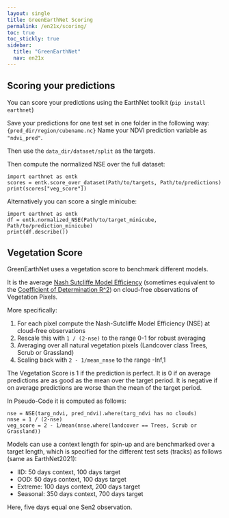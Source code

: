```yaml
---
layout: single
title: GreenEarthNet Scoring
permalink: /en21x/scoring/
toc: true
toc_stickly: true
sidebar:
  title: "GreenEarthNet"
  nav: en21x
---
```


## Scoring your predictions

You can score your predictions using the EarthNet toolkit (`pip install earthnet`)

Save your predictions for one test set in one folder in the following way:
`{pred_dir/region/cubename.nc}`
Name your NDVI prediction variable as `"ndvi_pred"`.

Then use the `data_dir/dataset/split` as the targets.

Then compute the normalized NSE over the full dataset:
```
import earthnet as entk
scores = entk.score_over_dataset(Path/to/targets, Path/to/predictions)
print(scores["veg_score"])
```

Alternatively you can score a single minicube:
```
import earthnet as entk
df = entk.normalized_NSE(Path/to/target_minicube, Path/to/prediction_minicube)
print(df.describe())
```

## Vegetation Score

GreenEarthNet uses a vegetation score to benchmark different models.

It is the average [Nash Sutcliffe Model Efficiency](https://en.wikipedia.org/wiki/Nash%E2%80%93Sutcliffe_model_efficiency_coefficient) (sometimes equivalent to the [Coefficient of Determination R^2](https://en.wikipedia.org/wiki/Coefficient_of_determination)) on cloud-free observations of Vegetation Pixels.

More specifically:
1. For each pixel compute the Nash-Sutcliffe Model Efficiency (NSE) at cloud-free observations
2. Rescale this with `1 / (2-nse)` to the range 0-1 for robust averaging
3. Averaging over all natural vegetation pixels (Landcover class Trees, Scrub or Grassland)
4. Scaling back with `2 - 1/mean_nnse` to the range -Inf,1

The Vegetation Score is 1 if the prediction is perfect.
It is 0 if on average predictions are as good as the mean over the target period.
It is negative if on average predictions are worse than the mean of the target period.

In Pseudo-Code it is computed as follows:

```
nse = NSE(targ_ndvi, pred_ndvi).where(targ_ndvi has no clouds)
nnse = 1 / (2-nse)
veg_score = 2 - 1/mean(nnse.where(landcover == Trees, Scrub or Grassland))
```

Models can use a context length for spin-up and are benchmarked over a target length, which is specified for the different test sets (tracks) as follows (same as EarthNet2021):
- IID: 50 days context, 100 days target
- OOD: 50 days context, 100 days target
- Extreme: 100 days context, 200 days target
- Seasonal: 350 days context, 700 days target

Here, five days equal one Sen2 observation.
